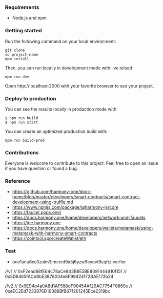 
### Requirements

- Node.js and npm

### Getting started

Run the following command on your local environment:

```
git clone 
cd project-name
npm install
```

Then, you can run locally in development mode with live reload:

```
npm run dev
```

Open http://localhost:3000 with your favorite browser to see your project.

### Deploy to production

You can see the results locally in production mode with:

```
$ npm run build
$ npm run start
```

You can create an optimized production build with:

```
npm run build-prod
```

### Contributions

Everyone is welcome to contribute to this project. Feel free to open an issue if you have question or found a bug.

### Reference
 - https://github.com/harmony-one/docs-home/blob/master/developers/smart-contracts/smart-contract-development-using-truffle.md
 - https://www.npmjs.com/package/@harmony-js/core
 - https://faucet.pops.one/
 - https://docs.harmony.one/home/developers/network-and-faucets
 - https://ide.harmony.one
 - https://docs.harmony.one/home/developers/wallets/metamask/using-metamask-with-harmony-smart-contracts
 - https://cointool.app/createWallet/eth
 
 ### Test 
 - one1unu6xc0zulm3jmcerd9a5j6yzw9eyevt9uqftz  verfier



 //v1
// 0xF2ead98fE64c78aCe842B8E5BE8691444910f151
// 0x5D8465fACdBbE3878004e8F99424172BAE172b24

//v2
// 0x9E94b4a0A8d1AF588dF90454Af29AC7754F0869e
// 0xeEC2Ed7233876D16389BfB67f201245Ece2319bc